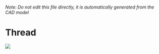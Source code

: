 ###### Note: Do not edit this file directly, it is automatically generated from the CAD model

# Thread

![](/project.svg)



 

